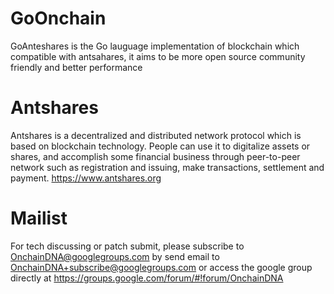 # GoOnchain

GoAnteshares is the Go lauguage implementation of blockchain which compatible with antsahares, it aims to be more open source community friendly and better performance

# Antshares
Antshares is a decentralized and distributed network protocol which is based on blockchain technology.
People can use it to digitalize assets or shares, and accomplish some financial business through peer-to-peer network such as registration and issuing,
make transactions, settlement and payment. https://www.antshares.org

# Mailist

For tech discussing or patch submit, please subscribe to OnchainDNA@googlegroups.com
by send email to OnchainDNA+subscribe@googlegroups.com or access the google group directly at https://groups.google.com/forum/#!forum/OnchainDNA
